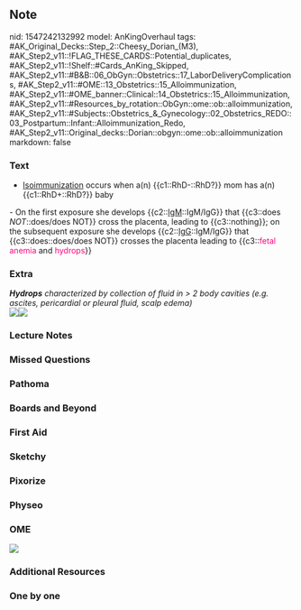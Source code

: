 ## Note
nid: 1547242132992
model: AnKingOverhaul
tags: #AK_Original_Decks::Step_2::Cheesy_Dorian_(M3), #AK_Step2_v11::!FLAG_THESE_CARDS::Potential_duplicates, #AK_Step2_v11::!Shelf::#Cards_AnKing_Skipped, #AK_Step2_v11::#B&B::06_ObGyn::Obstetrics::17_LaborDeliveryComplications, #AK_Step2_v11::#OME::13_Obstetrics::15_Alloimmunization, #AK_Step2_v11::#OME_banner::Clinical::14_Obstetrics::15_Alloimmunization, #AK_Step2_v11::#Resources_by_rotation::ObGyn::ome::ob::alloimmunization, #AK_Step2_v11::#Subjects::Obstetrics_&_Gynecology::02_Obstetrics_REDO::03_Postpartum::Infant::Alloimmunization_Redo, #AK_Step2_v11::Original_decks::Dorian::obgyn::ome::ob::alloimmunization
markdown: false

### Text
- <u>Isoimmunization</u> occurs when a(n) {{c1::RhD-::RhD?}} mom
has a(n) {{c1::RhD+::RhD?}} baby
<div>
  - On the first exposure she develops <span class="clozed c1"
  style="">{{c2::<u>IgM</u>::IgM/IgG}}</span> that <span class=
  "clozed c2" style="">{{c3::does <i>NOT</i>::does/does NOT}} cross
  the placenta, leading to</span> <span class="clozed c2" style=
  "">{{c3::nothing}};</span> on the subsequent exposure she
  develops <span class="clozed c1" style=
  "">{{c2::<u>IgG</u>::IgM/IgG}}</span> that <span class=
  "clozed c2" style="">{{c3::does::does/does NOT}}</span> crosses
  the placenta leading to <span class="clozed c2" style=
  "">{{c3::<font color="#FC0280">fetal anemia</font> and
  <font color="#FC0280">hydrops</font>}}</span>
</div>

### Extra
<div>
  <i><b>Hydrops</b> characterized by collection of fluid in > 2
  body cavities (e.g. ascites, pericardial or pleural fluid, scalp
  edema)</i>
</div><img src="paste-1876900708920.jpg"><img src=
"paste-3624952398354.jpg">

### Lecture Notes


### Missed Questions


### Pathoma


### Boards and Beyond


### First Aid


### Sketchy


### Pixorize


### Physeo


### OME
<div class="ome-widget">
  <a href=
  "https://onlinemeded.org/spa/obstetrics/alloimmunization/acquire?ref=anki">
  <img src="_OME_AnkiFlashcards_Lesson_3.png"></a>
</div>

### Additional Resources


### One by one

